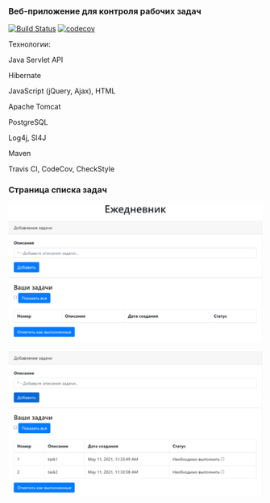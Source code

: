 ### Веб-приложение для контроля рабочих задач
[![Build Status](https://travis-ci.org/PetrBogomolov/job4j_todo.svg?branch=master)](https://travis-ci.org/PetrBogomolov/job4j_todo)
[![codecov](https://codecov.io/gh/PetrBogomolov/job4j_todo/branch/master/graph/badge.svg)](https://codecov.io/gh/PetrBogomolov/job4j_todo)

Технологии:

Java Servlet API

Hibernate

JavaScript (jQuery, Ajax), HTML

Apache Tomcat

PostgreSQL

Log4j, Sl4J 

Maven

Travis CI, CodeCov, CheckStyle

### Страница списка задач
![ScreenShot](images/images1.png)

![ScreenShot](images/images2.png)
